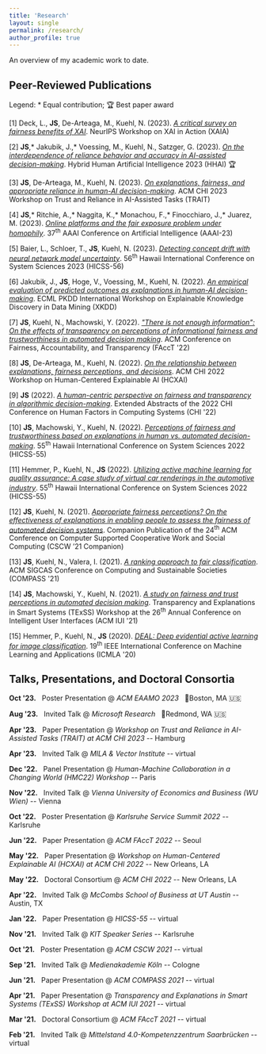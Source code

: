 ```yaml
---
title: 'Research'
layout: single
permalink: /research/
author_profile: true
---
```


An overview of my academic work to date.

## Peer-Reviewed Publications

Legend: \* Equal contribution; 🏆 Best paper award

\[1\] Deck, L., **JS**, De-Arteaga, M., Kuehl, N. (2023). [*A critical survey on fairness benefits of XAI*](https://arxiv.org/pdf/2310.13007.pdf). NeurIPS Workshop on XAI in Action (XAIA)

\[2\] **JS**,\* Jakubik, J.,\* Voessing, M., Kuehl, N., Satzger, G. (2023). [*On the interdependence of reliance behavior and accuracy in AI-assisted decision-making*](https://arxiv.org/pdf/2304.08804.pdf). Hybrid Human Artificial Intelligence 2023 (HHAI) 🏆

\[3\] **JS**, De-Arteaga, M., Kuehl, N. (2023). [*On explanations, fairness, and appropriate reliance in human-AI decision-making*](https://arxiv.org/pdf/2209.11812.pdf). ACM CHI 2023 Workshop on Trust and Reliance in AI-Assisted Tasks (TRAIT)

\[4\] **JS**,\* Ritchie, A.,\* Naggita, K.,\* Monachou, F.,\* Finocchiaro, J.,\* Juarez, M. (2023). [*Online platforms and the fair exposure problem under homophily*](https://arxiv.org/pdf/2202.09727.pdf). 37<sup>th</sup> AAAI Conference on Artificial Intelligence (AAAI-23)

\[5\] Baier, L., Schloer, T., **JS**, Kuehl, N. (2023). [*Detecting concept drift with neural network model uncertainty*](https://arxiv.org/pdf/2107.01873.pdf). 56<sup>th</sup> Hawaii International Conference on System Sciences 2023 (HICSS-56)

\[6\] Jakubik, J., **JS**, Hoge, V., Voessing, M., Kuehl, N. (2022). [*An empirical evaluation of predicted outcomes as explanations in human-AI decision-making*](https://arxiv.org/pdf/2208.04181.pdf). ECML PKDD International Workshop on Explainable Knowledge Discovery in Data Mining (XKDD)

\[7\] **JS**, Kuehl, N., Machowski, Y. (2022). [*"There is not enough information": On the effects of transparency on perceptions of informational fairness and trustworthiness in automated decision making*](https://arxiv.org/pdf/2205.05758.pdf). ACM Conference on Fairness, Accountability, and Transparency (FAccT '22)

\[8\] **JS**, De-Arteaga, M., Kuehl, N. (2022). [*On the relationship between explanations, fairness perceptions, and decisions*](https://arxiv.org/pdf/2204.13156.pdf). ACM CHI 2022 Workshop on Human-Centered Explainable AI (HCXAI)

\[9\] **JS** (2022). [*A human-centric perspective on fairness and transparency in algorithmic decision-making*](https://arxiv.org/pdf/2205.00033.pdf). Extended Abstracts of the 2022 CHI Conference on Human Factors in Computing Systems (CHI '22)

\[10\] **JS**, Machowski, Y., Kuehl, N. (2022). [*Perceptions of fairness and trustworthiness based on explanations in human vs. automated decision-making*](https://arxiv.org/pdf/2109.05792.pdf). 55<sup>th</sup> Hawaii International Conference on System Sciences 2022 (HICSS-55)

\[11\] Hemmer, P., Kuehl, N., **JS** (2022). [*Utilizing active machine learning for quality assurance: A case study of virtual car renderings in the automotive industry*](https://arxiv.org/pdf/2110.09023.pdf). 55<sup>th</sup> Hawaii International Conference on System Sciences 2022 (HICSS-55)

\[12\] **JS**, Kuehl, N. (2021). [*Appropriate fairness perceptions? On the effectiveness of explanations in enabling people to assess the fairness of automated decision systems*](https://arxiv.org/pdf/2108.06500.pdf). Companion Publication of the 24<sup>th</sup> ACM Conference on Computer Supported Cooperative Work and Social Computing (CSCW ’21 Companion)

\[13\] **JS**, Kuehl, N., Valera, I. (2021). [*A ranking approach to fair classification*](https://arxiv.org/pdf/2102.04565.pdf). ACM SIGCAS Conference on Computing and Sustainable Societies (COMPASS '21)

\[14\] **JS**, Machowski, Y., Kuehl, N. (2021). [*A study on fairness and trust perceptions in automated decision making*](https://arxiv.org/pdf/2103.04757.pdf). Transparency and Explanations in Smart Systems (TExSS) Workshop at the 26<sup>th</sup> Annual Conference on Intelligent User Interfaces (ACM IUI '21)

\[15\] Hemmer, P., Kuehl, N., **JS** (2020). [*DEAL: Deep evidential active learning for image classification*](https://arxiv.org/pdf/2007.11344.pdf). 19<sup>th</sup> IEEE International Conference on Machine Learning and Applications (ICMLA '20)

## Talks, Presentations, and Doctoral Consortia

**Oct '23.** &nbsp; Poster Presentation @ *ACM EAAMO 2023* &nbsp; 📍Boston, MA 🇺🇸

**Aug '23.** &nbsp; Invited Talk @ *Microsoft Research* &nbsp; 📍Redmond, WA 🇺🇸

**Apr '23.** &nbsp; Paper Presentation @ *Workshop on Trust and Reliance in AI-Assisted Tasks (TRAIT) at ACM CHI 2023* -- Hamburg

**Apr '23.** &nbsp; Invited Talk @ *MILA & Vector Institute* -- virtual

**Dec '22.** &nbsp; Panel Presentation @ *Human-Machine Collaboration in a Changing World (HMC22) Workshop* -- Paris

**Nov '22.** &nbsp; Invited Talk @ *Vienna University of Economics and Business (WU Wien)* -- Vienna

**Oct '22.** &nbsp; Poster Presentation @ *Karlsruhe Service Summit 2022* -- Karlsruhe

**Jun '22.** &nbsp; Paper Presentation @ *ACM FAccT 2022* -- Seoul

**May '22.** &nbsp; Paper Presentation @ *Workshop on Human-Centered Explainable AI (HCXAI) at ACM CHI 2022* -- New Orleans, LA

**May '22.** &nbsp; Doctoral Consortium @ *ACM CHI 2022* -- New Orleans, LA

**Apr '22.** &nbsp; Invited Talk @ *McCombs School of Business at UT Austin* -- Austin, TX

**Jan '22.** &nbsp; Paper Presentation @ *HICSS-55* -- virtual

**Nov '21.** &nbsp; Invited Talk @ *KIT Speaker Series* -- Karlsruhe

**Oct '21.** &nbsp; Poster Presentation @ *ACM CSCW 2021* -- virtual

**Sep '21.** &nbsp; Invited Talk @ *Medienakademie Köln* -- Cologne

**Jun '21.** &nbsp; Paper Presentation @ *ACM COMPASS 2021* -- virtual

**Apr '21.** &nbsp; Paper Presentation @ *Transparency and Explanations in Smart Systems (TExSS) Workshop at ACM IUI 2021* -- virtual

**Mar '21.** &nbsp; Doctoral Consortium @ *ACM FAccT 2021* -- virtual

**Feb '21.** &nbsp; Invited Talk @ *Mittelstand 4.0-Kompetenzzentrum Saarbrücken* -- virtual



